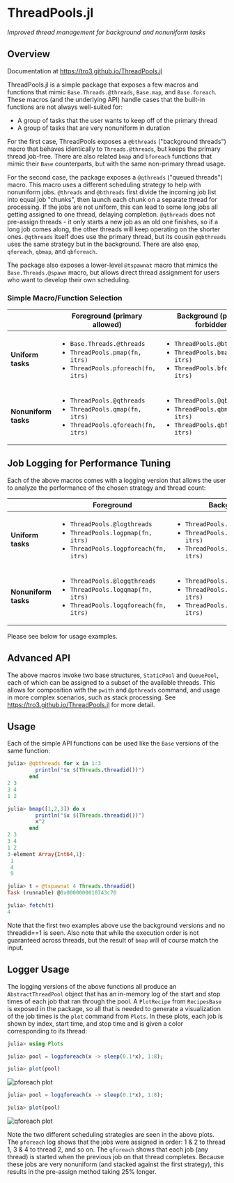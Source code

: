 # ThreadPools.jl

_Improved thread management for background and nonuniform tasks_

## Overview

Documentation at https://tro3.github.io/ThreadPools.jl

ThreadPools.jl is a simple package that exposes a few macros and functions
that mimic `Base.Threads.@threads`, `Base.map`, and `Base.foreach`. These 
macros (and the underlying API) handle cases that the built-in functions are 
not always well-suited for:

* A group of tasks that the user wants to keep off of the primary thread
* A group of tasks that are very nonuniform in duration

For the first case, ThreadPools exposes a `@bthreads` ("background threads") 
macro that behaves identically to `Threads.@threads`, but keeps the
primary thread job-free.  There are also related `bmap` and `bforeach`
functions that mimic their `Base` counterparts, but with the same non-primary 
thread usage.

For the second case, the package exposes a `@qthreads` ("queued threads") macro. 
This macro uses a different scheduling strategy to help with nonuniform jobs. 
`@threads` and `@bthreads` first divide the incoming job list into equal job 
"chunks", then launch each 
chunk on a separate thread for processing.  If the jobs are not uniform, this
can lead to some long jobs all getting assigned to one thread, delaying 
completion.  `@qthreads` does not pre-assign threads - it only starts a new 
job as an old one finishes, so if a long job comes along, the other threads 
will keep operating on the shorter ones.  `@qthreads` itself does use the 
primary thread, but its cousin `@qbthreads` uses the same strategy but in the background.
There are also `qmap`, `qforeach`, `qbmap`, and `qbforeach`.

The package also exposes a lower-level `@tspawnat` macro that mimics the 
`Base.Threads.@spawn` macro, but allows direct thread assignment for users who 
want to develop their own scheduling.

### Simple Macro/Function Selection

|                      | Foreground (primary allowed) |  Background (primary forbidden) |
| -------------------- | ---------------------------- | ------------------------------- |
| **Uniform tasks**    | <ul><li>`Base.Threads.@threads`</li><li>`ThreadPools.pmap(fn, itrs)`</li><li>`ThreadPools.pforeach(fn, itrs)`</li></ul> | <ul><li>`ThreadPools.@bthreads`</li><li>`ThreadPools.bmap(fn, itrs)`</li><li>`ThreadPools.bforeach(fn, itrs)`</li></ul> |
| **Nonuniform tasks** | <ul><li>`ThreadPools.@qthreads`</li><li>`ThreadPools.qmap(fn, itrs)`</li><li>`ThreadPools.qforeach(fn, itrs)`</li></ul> | <ul><li>`ThreadPools.@qbthreads`</li><li>`ThreadPools.qbmap(fn, itrs)`</li><li>`ThreadPools.qbforeach(fn, itrs)`</li></ul> |


## Job Logging for Performance Tuning

Each of the above macros comes with a logging version that allows the user to 
analyze the performance of the chosen strategy and thread count:

|                      | Foreground  |  Background  |
| -------------------- | ----------- | ------------ |
| **Uniform tasks**    | <ul><li>`ThreadPools.@logthreads`</li><li>`ThreadPools.logpmap(fn, itrs)`</li><li>`ThreadPools.logpforeach(fn, itrs)`</li></ul> | <ul><li>`ThreadPools.@logbthreads`</li><li>`ThreadPools.logbmap(fn, itrs)`</li><li>`ThreadPools.logbforeach(fn, itrs)`</li></ul> |
| **Nonuniform tasks** | <ul><li>`ThreadPools.@logqthreads`</li><li>`ThreadPools.logqmap(fn, itrs)`</li><li>`ThreadPools.logqforeach(fn, itrs)`</li></ul> | <ul><li>`ThreadPools.@logqbthreads`</li><li>`ThreadPools.logqbmap(fn, itrs)`</li><li>`ThreadPools.logqbforeach(fn, itrs)`</li></ul> |

Please see below for usage examples.

## Advanced API

The above macros invoke two base structures, `StaticPool` and `QueuePool`, each of which can 
be assigned to a subset of the available threads.  This allows for composition with the
`pwith` and `@pthreads` command, and usage in more complex scenarios, such as stack
processing.  See  https://tro3.github.io/ThreadPools.jl for more detail.


## Usage

Each of the simple API functions can be used like the `Base` versions of the 
same function: 

```julia
julia> @qbthreads for x in 1:3
         println("$x $(Threads.threadid())")
       end
2 3
3 4
1 2

julia> bmap([1,2,3]) do x
         println("$x $(Threads.threadid())")
         x^2
       end
2 3
3 4
1 2
3-element Array{Int64,1}:
 1
 4
 9

julia> t = @tspawnat 4 Threads.threadid()
Task (runnable) @0x0000000010743c70

julia> fetch(t)
4
```
Note that the first two examples above use the background versions and no 
threadid==1 is seen.  Also note that while the execution order is not 
guaranteed across threads, but the result of `bmap` will of course match 
the input. 

## Logger Usage

The logging versions of the above functions all produce an `AbstractThreadPool` 
object that has an in-memory log of the start and stop times of each job that 
ran through the pool.  A `PlotRecipe` from `RecipesBase` is exposed in the 
package, so all that is needed to generate a visualization of the job times is 
the `plot` command from `Plots`.  In these plots, each job is shown by index,
start time, and stop time and is given a color corresponding to its thread:

```julia
julia> using Plots

julia> pool = logpforeach(x -> sleep(0.1*x), 1:8);

julia> plot(pool)
```
![pforeach plot](https://tro3.github.io/ThreadPools.jl/build/img/staticlog.png)


```julia
julia> pool = logqforeach(x -> sleep(0.1*x), 1:8);

julia> plot(pool)
```
![qforeach plot](https://tro3.github.io/ThreadPools.jl/build/img/qlog.png)


Note the two different scheduling strategies are seen in the above plots. The 
`pforeach` log shows that the jobs were assigned in order: 1 & 2 to 
thread 1, 3 & 4 to thread 2, and so on.  The `qforeach` shows that each
job (any thread) is started when the previous job on that thread completes.
Because these jobs are very nonuniform (and stacked against the first
strategy), this results in the pre-assign method taking 25% longer.
